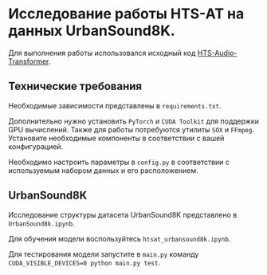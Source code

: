 # Исследование работы HTS-AT на данных UrbanSound8K. 

Для выполнения работы использовался исходный код 
[HTS-Audio-Transformer](https://github.com/RetroCirce/HTS-Audio-Transformer).

## Технические требования

Необходимые зависимости представлены в ```requirements.txt```.

Дополнительно нужно установить ```PyTorch``` и ```CUDA Toolkit``` для поддержки GPU вычислений.
Также для работы потребуются утилиты ```SOX``` и ```FFmpeg```. 
Установите необходимые компоненты в соответствии с вашей конфигурацией.

Необходимо настроить параметры в ```config.py``` в соответствии с используемым набором данных и его расположением.


## UrbanSound8K
Исследование структуры датасета UrbanSound8K представлено в ```UrbanSound8k.ipynb```.

Для обучения модели  воспользуйтесь ```htsat_urbansound8k.ipynb```.

Для тестирования модели запустите в ```main.py``` команду ```CUDA_VISIBLE_DEVICES=0 python main.py test```.
